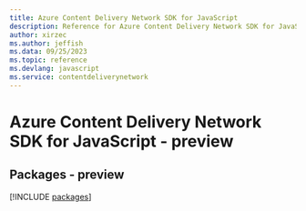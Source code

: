 ```yaml
---
title: Azure Content Delivery Network SDK for JavaScript
description: Reference for Azure Content Delivery Network SDK for JavaScript
author: xirzec
ms.author: jeffish
ms.data: 09/25/2023
ms.topic: reference
ms.devlang: javascript
ms.service: contentdeliverynetwork
---
```

# Azure Content Delivery Network SDK for JavaScript - preview
## Packages - preview
[!INCLUDE [packages](content-delivery-network-index.md)]